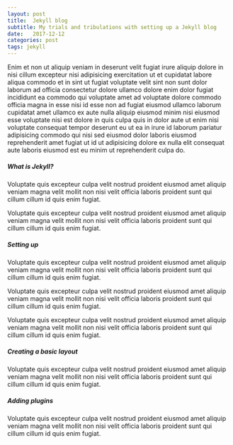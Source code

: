 ```yaml
---
layout: post
title:  Jekyll blog
subtitle: My trials and tribulations with setting up a Jekyll blog
date:   2017-12-12
categories: post
tags: jekyll 
---
```


<section>
	Enim et non ut aliquip veniam in deserunt velit fugiat irure aliquip dolore in nisi cillum excepteur nisi adipisicing exercitation ut et cupidatat labore aliqua commodo et in sint ut fugiat voluptate velit sint non sunt dolor laborum ad officia consectetur dolore ullamco dolore enim dolor fugiat incididunt ea commodo qui voluptate amet ad voluptate dolore commodo officia magna in esse nisi id esse non ad fugiat eiusmod ullamco laborum cupidatat amet ullamco ex aute nulla aliquip eiusmod minim nisi eiusmod esse voluptate nisi est dolore in quis culpa quis in dolor aute ut enim nisi voluptate consequat tempor deserunt eu ut ea in irure id laborum pariatur adipisicing commodo qui nisi sed eiusmod dolor laboris eiusmod reprehenderit amet fugiat ut id ut adipisicing dolore ex nulla elit consequat aute laboris eiusmod est eu minim ut reprehenderit culpa do.
</section>

<section>
	<h5>What is Jekyll?</h5>
	<p>Voluptate quis excepteur culpa velit nostrud proident eiusmod amet aliquip veniam magna velit mollit non nisi velit officia laboris proident sunt qui cillum cillum id quis enim fugiat.
	</p>
	<p>Voluptate quis excepteur culpa velit nostrud proident eiusmod amet aliquip veniam magna velit mollit non nisi velit officia laboris proident sunt qui cillum cillum id quis enim fugiat.
	</p>
</section>

<section>
	<h5>Setting up</h5>
	<p>Voluptate quis excepteur culpa velit nostrud proident eiusmod amet aliquip veniam magna velit mollit non nisi velit officia laboris proident sunt qui cillum cillum id quis enim fugiat.
	</p>
	<p>Voluptate quis excepteur culpa velit nostrud proident eiusmod amet aliquip veniam magna velit mollit non nisi velit officia laboris proident sunt qui cillum cillum id quis enim fugiat.
	</p>
	<p>Voluptate quis excepteur culpa velit nostrud proident eiusmod amet aliquip veniam magna velit mollit non nisi velit officia laboris proident sunt qui cillum cillum id quis enim fugiat.
	</p>
</section>

<section>
	<h5>Creating a basic layout</h5>
	<p>Voluptate quis excepteur culpa velit nostrud proident eiusmod amet aliquip veniam magna velit mollit non nisi velit officia laboris proident sunt qui cillum cillum id quis enim fugiat.
	</p>
</section>

<section>
	<h5>Adding plugins</h5>
	<p>Voluptate quis excepteur culpa velit nostrud proident eiusmod amet aliquip veniam magna velit mollit non nisi velit officia laboris proident sunt qui cillum cillum id quis enim fugiat.
	</p>
</section>
